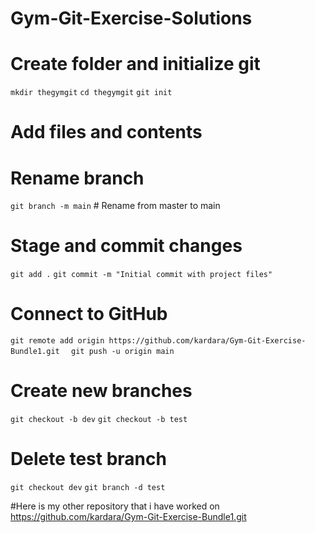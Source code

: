 # Gym-Git-Exercise-Solutions
# Create folder and initialize git
`mkdir thegymgit`
`cd thegymgit`
`git init`

# Add files and contents
# Rename branch
`git branch -m main`  # Rename from master to main

# Stage and commit changes
`git add .`
`git commit -m "Initial commit with project files"`

# Connect to GitHub
`git remote add origin https://github.com/kardara/Gym-Git-Exercise-Bundle1.git  `
`git push -u origin main`

# Create new branches
`git checkout -b dev`
`git checkout -b test`

# Delete test branch
`git checkout dev`
`git branch -d test`

#Here is my other repository that i have worked on
https://github.com/kardara/Gym-Git-Exercise-Bundle1.git  
